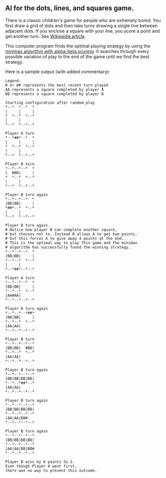 ## AI for the dots, lines, and squares game.

There is a classic children's game for people who are extremely bored. You first draw a grid of dots and then take turns drawing a single line between adjacent dots. If you enclose a square with your line, you score a point and get another turn. See [Wikipedia article](https://en.wikipedia.org/wiki/Dots_and_Boxes).

This computer program finds the optimal playing strategy by using the [minimax algorithm with alpha-beta pruning](https://en.wikipedia.org/wiki/Alpha%E2%80%93beta_pruning). It searches through every possible variation of play to the end of the game until we find the best strategy.

Here is a sample output (with added commentary):

```
Legend:
# or ## represents the most recent turn played
AA represents a square completed by player A
BB represents a square completed by player B

Starting configuration after random play
*--*  *--*  *
|     |     |
*  *--*  *--*
|     |
*--*  *--*--*

Player A turn
*--*##*--*  *
|     |     |
*  *--*  *--*
|     |
*--*  *--*--*

Player B turn
*--*--*--*  *
|  #BB|     |
*  *--*  *--*
|     |
*--*  *--*--*

Player B turn again
*--*--*--*  *
|BB|BB|     |
*##*--*  *--*
|     |
*--*  *--*--*

Player B turn again.
# Notice how player B can complete another square,
# but chooses not to. Instead B allows A to get two points,
# but this forces A to give away 4 points at the end.
# This is the optimal way to play this game and the minimax
# algorithm has successfully found the winning strategy.
*--*--*--*  *
|BB|BB|     |
*--*--*  *--*
|     |
*--*##*--*--*

Player A turn
*--*--*--*  *
|BB|BB|     |
*--*--*  *--*
|AA#AA|
*--*--*--*--*

Player A turn again
*--*--*--*##*
|BB|BB|     |
*--*--*  *--*
|AA|AA|
*--*--*--*--*

Player B turn
*--*--*--*--*
|BB|BB|  #BB|
*--*--*  *--*
|AA|AA|
*--*--*--*--*

Player B turn again
*--*--*--*--*
|BB|BB|BB|BB|
*--*--*##*--*
|AA|AA|
*--*--*--*--*

Player B turn again
*--*--*--*--*
|BB|BB|BB|BB|
*--*--*--*--*
|AA|AA|BB#
*--*--*--*--*

Player B turn again
*--*--*--*--*
|BB|BB|BB|BB|
*--*--*--*--*
|AA|AA|BB|BB#
*--*--*--*--*

Player B wins by 6 points to 2.
Even though Player A went first,
there was no way to prevent this outcome.
```

